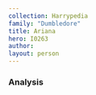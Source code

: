 ```yaml
---
collection: Harrypedia
family: "Dumbledore"
title: Ariana
hero: I0263
author:
layout: person
---
```


### Analysis

